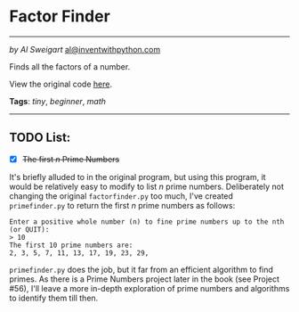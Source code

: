 # Factor Finder
___
_by Al Sweigart_ [al@inventwithpython.com](mailto:al@inventwithpython.com)

Finds all the factors of a number.

View the original code [here](https://nostarch.com/big-book-small-python-projects).

**Tags**: _tiny_, _beginner_, _math_

___

## TODO List:

* [x] ~~The first _n_ Prime Numbers~~

It's briefly alluded to in the original program, but using this program, it would be relatively easy to modify to list _n_ prime numbers. Deliberately not changing the original `factorfinder.py` too much, I've created `primefinder.py` to return the first _n_ prime numbers as follows: 

```
Enter a positive whole number (n) to fine prime numbers up to the nth (or QUIT):
> 10
The first 10 prime numbers are:
2, 3, 5, 7, 11, 13, 17, 19, 23, 29, 
```

`primefinder.py` does the job, but it far from an efficient algorithm to find primes. As there is a Prime Numbers project later in the book (see Project #56), I'll leave a more in-depth exploration of prime numbers and algorithms to identify them till then.



